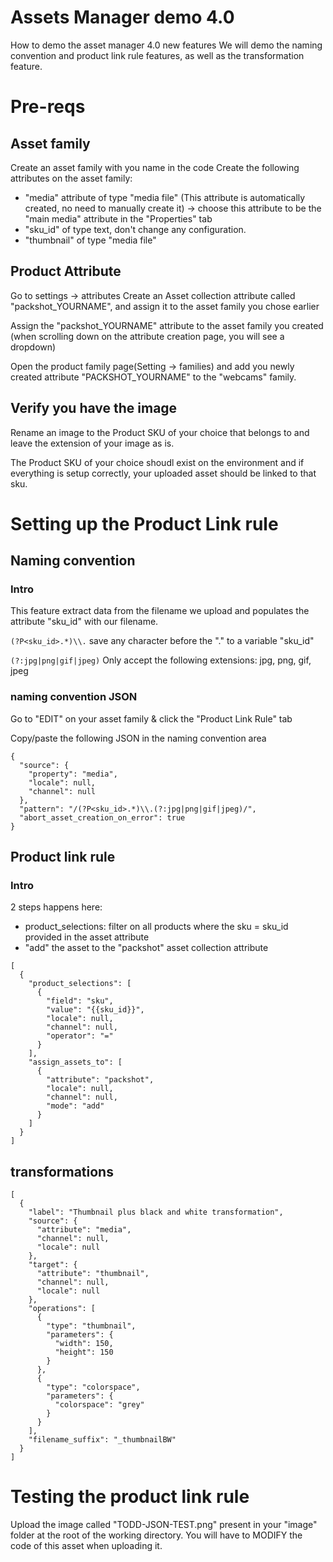 # Assets Manager demo 4.0

How to demo the asset manager 4.0 new features
We will demo the naming convention and product link rule features, as well as the transformation feature.

# Pre-reqs
## Asset family
Create an asset family with you name in the code
Create the following attributes on the asset family:
  - "media" attribute of type "media file" (This attribute is automatically created, no need to manually create it) 
      -> choose this attribute to be the "main media" attribute in the "Properties" tab
  - "sku_id" of type text, don't change any configuration.
  - "thumbnail" of type "media file"

## Product Attribute
Go to settings -> attributes
Create an Asset collection attribute called "packshot_YOURNAME", and assign it to the asset family you chose earlier

Assign the "packshot_YOURNAME" attribute to the asset family you created (when scrolling down on the attribute creation page, you will see a dropdown)

Open the product family page(Setting -> families) and add you newly created attribute "PACKSHOT_YOURNAME" to the "webcams" family. 

## Verify you have the image 
Rename an image to the Product SKU of your choice that belongs to  and leave the extension of your image as is.

The Product SKU of your choice shoudl exist on the environment and if everything is setup correctly, your uploaded asset should be linked to that sku.

# Setting up the Product Link rule

## Naming convention
### Intro
This feature extract data from the filename we upload and populates the attribute "sku_id" with our filename. 

`(?P<sku_id>.*)\\.`     save any character before the "." to a variable "sku_id"

`(?:jpg|png|gif|jpeg)`  Only accept the following extensions: jpg, png, gif, jpeg

### naming convention JSON
Go to "EDIT" on your asset family & click the "Product Link Rule" tab

Copy/paste the following JSON in the naming convention area 
```
{
  "source": {
    "property": "media",
    "locale": null,
    "channel": null
  },
  "pattern": "/(?P<sku_id>.*)\\.(?:jpg|png|gif|jpeg)/",
  "abort_asset_creation_on_error": true
}
```

## Product link rule
### Intro
2 steps happens here:
  - product_selections: filter on all products where the sku = sku_id provided in the asset attribute
  - "add" the asset to the "packshot" asset collection attribute

```
[
  {
    "product_selections": [
      {
        "field": "sku",
        "value": "{{sku_id}}",
        "locale": null,
        "channel": null,
        "operator": "="
      }
    ],
    "assign_assets_to": [
      {
        "attribute": "packshot",
        "locale": null,
        "channel": null,
        "mode": "add"
      }
    ]
  }
]
```


## transformations
```
[
  {
    "label": "Thumbnail plus black and white transformation",
    "source": {
      "attribute": "media",
      "channel": null,
      "locale": null
    },
    "target": {
      "attribute": "thumbnail",
      "channel": null,
      "locale": null
    },
    "operations": [
      {
        "type": "thumbnail",
        "parameters": {
          "width": 150,
          "height": 150
        }
      },
      {
        "type": "colorspace",
        "parameters": {
          "colorspace": "grey"
        }
      }
    ],
    "filename_suffix": "_thumbnailBW"
  }
]
```


# Testing the product link rule
Upload the image called "TODD-JSON-TEST.png" present in your "image" folder at the root of the working directory. You will have to MODIFY the code of this asset when uploading it.

